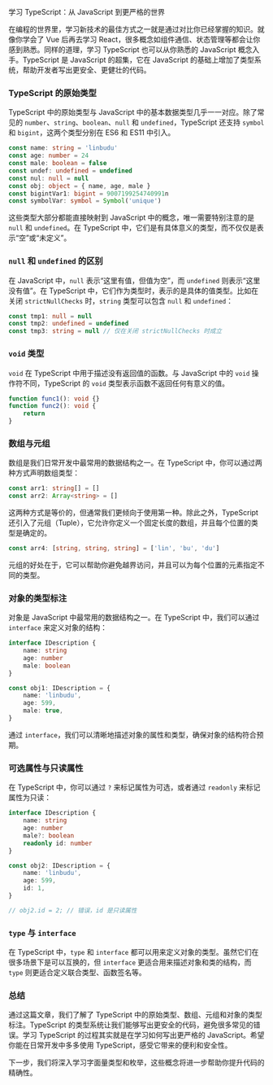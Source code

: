 学习 TypeScript：从 JavaScript 到更严格的世界

在编程的世界里，学习新技术的最佳方式之一就是通过对比你已经掌握的知识。就像你学会了 Vue 后再去学习 React，很多概念如组件通信、状态管理等都会让你感到熟悉。同样的道理，学习 TypeScript 也可以从你熟悉的 JavaScript 概念入手。TypeScript 是 JavaScript 的超集，它在 JavaScript 的基础上增加了类型系统，帮助开发者写出更安全、更健壮的代码。

### TypeScript 的原始类型

TypeScript 中的原始类型与 JavaScript 中的基本数据类型几乎一一对应。除了常见的 `number`、`string`、`boolean`、`null` 和 `undefined`，TypeScript 还支持 `symbol` 和 `bigint`，这两个类型分别在 ES6 和 ES11 中引入。

```typescript
const name: string = 'linbudu'
const age: number = 24
const male: boolean = false
const undef: undefined = undefined
const nul: null = null
const obj: object = { name, age, male }
const bigintVar1: bigint = 9007199254740991n
const symbolVar: symbol = Symbol('unique')
```

这些类型大部分都能直接映射到 JavaScript 中的概念，唯一需要特别注意的是 `null` 和 `undefined`。在 TypeScript 中，它们是有具体意义的类型，而不仅仅是表示“空”或“未定义”。

### `null` 和 `undefined` 的区别

在 JavaScript 中，`null` 表示“这里有值，但值为空”，而 `undefined` 则表示“这里没有值”。在 TypeScript 中，它们作为类型时，表示的是具体的值类型。比如在关闭 `strictNullChecks` 时，`string` 类型可以包含 `null` 和 `undefined`：

```typescript
const tmp1: null = null
const tmp2: undefined = undefined
const tmp3: string = null // 仅在关闭 strictNullChecks 时成立
```

### `void` 类型

`void` 在 TypeScript 中用于描述没有返回值的函数。与 JavaScript 中的 `void` 操作符不同，TypeScript 的 `void` 类型表示函数不返回任何有意义的值。

```typescript
function func1(): void {}
function func2(): void {
	return
}
```

### 数组与元组

数组是我们日常开发中最常用的数据结构之一。在 TypeScript 中，你可以通过两种方式声明数组类型：

```typescript
const arr1: string[] = []
const arr2: Array<string> = []
```

这两种方式是等价的，但通常我们更倾向于使用第一种。除此之外，TypeScript 还引入了元组（Tuple），它允许你定义一个固定长度的数组，并且每个位置的类型是确定的。

```typescript
const arr4: [string, string, string] = ['lin', 'bu', 'du']
```

元组的好处在于，它可以帮助你避免越界访问，并且可以为每个位置的元素指定不同的类型。

### 对象的类型标注

对象是 JavaScript 中最常用的数据结构之一。在 TypeScript 中，我们可以通过 `interface` 来定义对象的结构：

```typescript
interface IDescription {
	name: string
	age: number
	male: boolean
}

const obj1: IDescription = {
	name: 'linbudu',
	age: 599,
	male: true,
}
```

通过 `interface`，我们可以清晰地描述对象的属性和类型，确保对象的结构符合预期。

### 可选属性与只读属性

在 TypeScript 中，你可以通过 `?` 来标记属性为可选，或者通过 `readonly` 来标记属性为只读：

```typescript
interface IDescription {
	name: string
	age: number
	male?: boolean
	readonly id: number
}

const obj2: IDescription = {
	name: 'linbudu',
	age: 599,
	id: 1,
}

// obj2.id = 2; // 错误，id 是只读属性
```

### `type` 与 `interface`

在 TypeScript 中，`type` 和 `interface` 都可以用来定义对象的类型。虽然它们在很多场景下是可以互换的，但 `interface` 更适合用来描述对象和类的结构，而 `type` 则更适合定义联合类型、函数签名等。

### 总结

通过这篇文章，我们了解了 TypeScript 中的原始类型、数组、元组和对象的类型标注。TypeScript 的类型系统让我们能够写出更安全的代码，避免很多常见的错误。学习 TypeScript 的过程其实就是在学习如何写出更严格的 JavaScript。希望你能在日常开发中多多使用 TypeScript，感受它带来的便利和安全性。

下一步，我们将深入学习字面量类型和枚举，这些概念将进一步帮助你提升代码的精确性。
